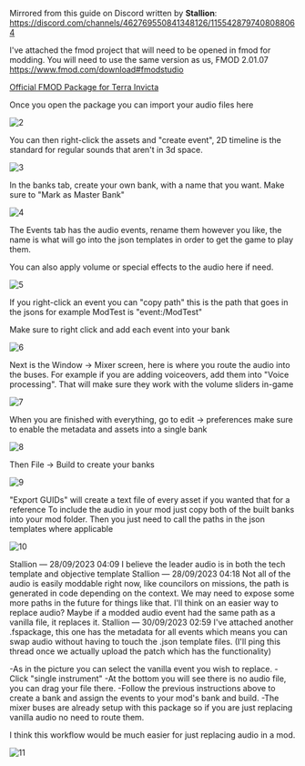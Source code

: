 Mirrored from this guide on Discord written by __Stallion__:
https://discord.com/channels/462769550841348126/1155428797408088064

I've attached the fmod project that will need to be opened in fmod for modding. You will need to use the same version as us, FMOD 2.01.07
https://www.fmod.com/download#fmodstudio

[Official FMOD Package for Terra Invicta](/tutorial-files/TerraInvictaFMODModdingPackage.zip)

Once you open the package you can import your audio files here

![2](https://github.com/user-attachments/assets/3a81d9c6-28c5-4721-9a80-56138b592160)

You can then right-click the assets and "create event", 2D timeline is the standard for regular sounds that aren't in 3d space.

![3](https://github.com/user-attachments/assets/bfd00360-1cf9-4fd9-ac53-9ef4d488a86e)

In the banks tab, create your own bank, with a name that you want. Make sure to "Mark as Master Bank"

![4](https://github.com/user-attachments/assets/a6203e49-62ca-482d-8cf3-a04d757fad44)

The Events tab has the audio events, rename them however you like, the name is what will go into the json templates in order to get the game to play them.

You can also apply volume or special effects to the audio here if need.

![5](https://github.com/user-attachments/assets/6710bc9a-c8a7-4b94-991d-2dcbfedf0965)

If you right-click an event you can "copy path" this is the path that goes in the jsons for example ModTest is "event:/ModTest"

Make sure to right click and add each event into your bank

![6](https://github.com/user-attachments/assets/027af609-c599-4769-82e7-91f47e01c175)

Next is the Window -> Mixer screen, here is where you route the audio into the buses. For example if you are adding voiceovers, add them into "Voice processing". That will make sure they work with the volume sliders in-game

![7](https://github.com/user-attachments/assets/6d4a2565-b604-4378-bb57-1cb9d62e3482)

When you are finished with everything, go to edit -> preferences make sure to enable the metadata and assets into a single bank

![8](https://github.com/user-attachments/assets/e67eee4c-9f9e-4188-973a-311c2e0bfe5f)

Then File -> Build to create your banks

![9](https://github.com/user-attachments/assets/f785abc6-67ae-4794-a682-b158bc57cac8)

"Export GUIDs" will create a text file of every asset if you wanted that for a reference
To include the audio in your mod just copy both of the built banks into your mod folder. Then you just need to call the paths in the json templates where applicable

![10](https://github.com/user-attachments/assets/ffda3648-c292-4e72-9ab8-e997bcd80388)

Stallion — 28/09/2023 04:09
I believe the leader audio is in both the tech template and objective template
Stallion — 28/09/2023 04:18
Not all of the audio is easily moddable right now, like councilors on missions, the path is generated in code depending on the context. We may need to expose some more paths in the future for things like that. I'll think on an easier way to replace audio? Maybe if a modded audio event had the same path as a vanilla file, it replaces it.
Stallion — 30/09/2023 02:59
I've attached another .fspackage, this one has the metadata for all events which means you can swap audio without having to touch the .json template files. (I'll ping this thread once we actually upload the patch which has the functionality)

-As in the picture you can select the vanilla event you wish to replace.
-Click "single instrument"
-At the bottom you will see there is no audio file, you can drag your file there.
-Follow the previous instructions above to create a bank and assign the events to your mod's bank and build.
-The mixer buses are already setup with this package so if you are just replacing vanilla audio no need to route them.

I think this workflow would be much easier for just replacing audio in a mod. 

![11](https://github.com/user-attachments/assets/743bc294-9a1b-423a-b546-cb033b8b92fe)
